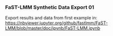 ### FaST-LMM Synthetic Data Export 01

Export results and data from first example in: https://nbviewer.jupyter.org/github/fastlmm/FaST-LMM/blob/master/doc/ipynb/FaST-LMM.ipynb
